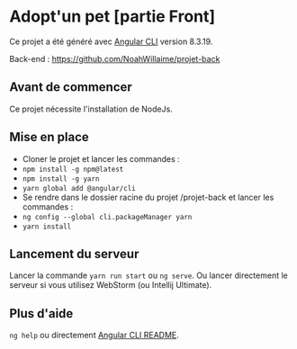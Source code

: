 # Adopt'un pet [partie Front]

Ce projet a été généré avec [Angular CLI](https://github.com/angular/angular-cli) version 8.3.19.

Back-end : https://github.com/NoahWillaime/projet-back

## Avant de commencer

Ce projet nécessite l'installation de NodeJs.

## Mise en place

-   Cloner le projet et lancer les commandes :
- `npm install -g npm@latest`
- `npm install -g yarn`
- `yarn global add @angular/cli`
-   Se rendre dans le dossier racine du projet /projet-back et lancer les commandes :
-   `ng config --global cli.packageManager yarn`
-   `yarn install`

## Lancement du serveur

Lancer la commande `yarn run start` ou `ng serve`.
Ou lancer directement le serveur si vous utilisez WebStorm (ou Intellij Ultimate).


## Plus d'aide

`ng help` ou directement [Angular CLI README](https://github.com/angular/angular-cli/blob/master/README.md).
